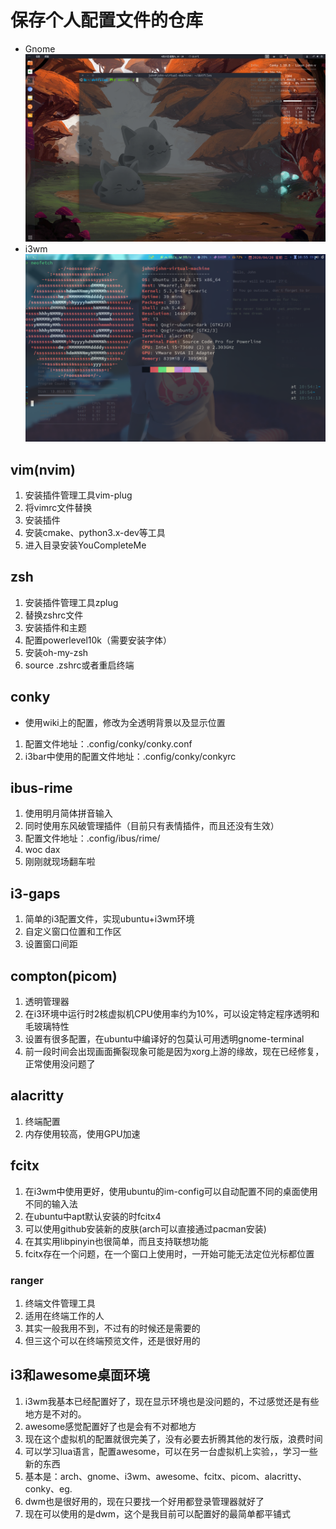 # 保存个人配置文件的仓库
* Gnome
![Ubuntu_Gnome](./pictures/ubuntu_gnome.png)
* i3wm
![i3wm](./pictures/i3wm.png)

## vim(nvim)
1. 安装插件管理工具vim-plug
2. 将vimrc文件替换
3. 安装插件
4. 安装cmake、python3.x-dev等工具
5. 进入目录安装YouCompleteMe

## zsh
1. 安装插件管理工具zplug
2. 替换zshrc文件
3. 安装插件和主题
4. 配置powerlevel10k（需要安装字体）
5. 安装oh-my-zsh
6. source .zshrc或者重启终端

## conky
* 使用wiki上的配置，修改为全透明背景以及显示位置
1. 配置文件地址：.config/conky/conky.conf
2. i3bar中使用的配置文件地址：.config/conky/conkyrc

## ibus-rime
1. 使用明月简体拼音输入
2. 同时使用东风破管理插件（目前只有表情插件，而且还没有生效）
3. 配置文件地址：.config/ibus/rime/
4. woc dax
5. 刚刚就现场翻车啦

## i3-gaps
1. 简单的i3配置文件，实现ubuntu+i3wm环境
2. 自定义窗口位置和工作区
3. 设置窗口间距

## compton(picom)
1. 透明管理器
2. 在i3环境中运行时2核虚拟机CPU使用率约为10%，可以设定特定程序透明和毛玻璃特性
3. 设置有很多配置，在ubuntu中编译好的包莫认可用透明gnome-terminal
4. 前一段时间会出现画面撕裂现象可能是因为xorg上游的缘故，现在已经修复，正常使用没问题了

## alacritty
1. 终端配置
2. 内存使用较高，使用GPU加速

## fcitx
1. 在i3wm中使用更好，使用ubuntu的im-config可以自动配置不同的桌面使用不同的输入法
2. 在ubuntu中apt默认安装的时fcitx4
3. 可以使用github安装新的皮肤(arch可以直接通过pacman安装)
4. 在其实用libpinyin也很简单，而且支持联想功能
5. fcitx存在一个问题，在一个窗口上使用时，一开始可能无法定位光标都位置

### ranger
1. 终端文件管理工具
2. 适用在终端工作的人
3. 其实一般我用不到，不过有的时候还是需要的
4. 但三这个可以在终端预览文件，还是很好用的

## i3和awesome桌面环境
1. i3wm我基本已经配置好了，现在显示环境也是没问题的，不过感觉还是有些地方是不对的。
2. awesome感觉配置好了也是会有不对都地方
3. 现在这个虚拟机的配置就很完美了，没有必要去折腾其他的发行版，浪费时间
4. 可以学习lua语言，配置awesome，可以在另一台虚拟机上实验，，学习一些新的东西
5. 基本是：arch、gnome、i3wm、awesome、fcitx、picom、alacritty、conky、eg.
6. dwm也是很好用的，现在只要找一个好用都登录管理器就好了
7. 现在可以使用的是dwm，这个是我目前可以配置好的最简单都平铺式
